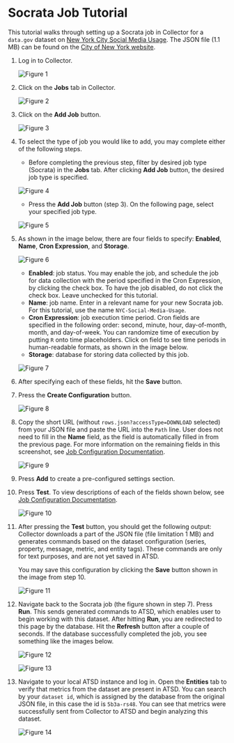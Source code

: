 # Socrata Job Tutorial

This tutorial walks through setting up a Socrata job in Collector for a `data.gov` dataset on [New York City Social Media Usage](https://catalog.data.gov/dataset/nyc-social-media-usage-555a2).
The JSON file (1.1 MB) can be found on the [City of New York website](https://data.cityofnewyork.us/api/views/5b3a-rs48/rows.json?accessType=DOWNLOAD).

1. Log in to Collector.

   ![Figure 1](images/Figure1.png)

2. Click on the **Jobs** tab in Collector.

   ![Figure 2](images/Figure2.png)

3. Click on the **Add Job** button.

   ![Figure 3](images/Figure3.png)

4. To select the type of job you would like to add, you may complete either of the following steps.

   - Before completing the previous step, filter by desired job type (Socrata) in the **Jobs** tab. After clicking **Add Job** button, the desired job type is specified.

   ![Figure 4](images/Figure4.png)

   - Press the **Add Job** button (step 3). On the following page, select your specified job type.

   ![Figure 5](images/Figure5.png)

5. As shown in the image below, there are four fields to specify: **Enabled**, **Name**, **Cron Expression**, and **Storage**.

   ![Figure 6](images/Figure6.png)

   - **Enabled**: job status. You may enable the job, and schedule the job for data collection with the period specified in the Cron Expression, by clicking the check box. To
      have the job disabled, do not click the check box. Leave unchecked for this tutorial.
   - **Name**: job name. Enter in a relevant name for your new Socrata job. For this tutorial, use the name `NYC-Social-Media-Usage`.
   - **Cron Expression**: job execution time period. Cron fields are specified in the following order: second, minute, hour, day-of-month, month, and day-of-week. You can randomize time of execution by putting `R` onto time placeholders. Click
      on field to see time periods in human-readable formats, as shown in the image below.
   - **Storage**: database for storing data collected by this job.

   ![Figure 7](images/Figure7.png)

6. After specifying each of these fields, hit the **Save** button.
7. Press the **Create Configuration** button.

   ![Figure 8](images/Figure8.png)

8. Copy the short URL (without `rows.json?accessType=DOWNLOAD` selected) from your JSON file and paste the URL into the `Path` line. User does not need to fill in the **Name** field, as
   the field is automatically filled in from the previous page. For more information on the remaining fields in this screenshot, see [Job Configuration Documentation](../jobs/socrata.md#job-configuration).

   ![Figure 9](images/Figure9.png)

9. Press **Add** to create a pre-configured settings section.
10. Press **Test**. To view descriptions of each of the fields shown below, see [Job Configuration Documentation](../jobs/socrata.md#job-configuration).

    ![Figure 10](images/Figure10.png)

11. After pressing the **Test** button, you should get the following output: Collector downloads a part of the JSON file (file limitation 1 MB) and generates commands based on
    the dataset configuration (series, property, message, metric, and entity tags). These commands are only for text purposes, and are not yet saved in ATSD.

    You may save this configuration by clicking the **Save** button shown in the image from step 10.

    ![Figure 11](images/Figure11.png)

12. Navigate back to the Socrata job (the figure shown in step 7). Press **Run**. This sends generated commands to ATSD, which enables user to begin working with this dataset.
    After hitting **Run**, you are redirected to this page by the database. Hit the **Refresh** button after a couple of seconds. If the database successfully completed the job, you see something like the images below.

    ![Figure 12](images/Figure12.png)

    ![Figure 13](images/Figure13.png)

13. Navigate to your local ATSD instance and log in. Open the **Entities** tab to verify that metrics from the dataset are present in ATSD. You can search by your `dataset id`, which
    is assigned by the database from the original JSON file, in this case the id is `5b3a-rs48`. You can see that metrics were successfully sent from Collector to ATSD and begin analyzing this dataset.

    ![Figure 14](images/Figure14.png)
